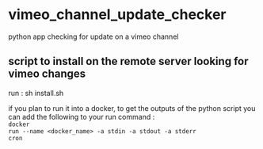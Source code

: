 # vimeo_channel_update_checker
python app checking for update on a vimeo channel

## script to install on the remote server looking for vimeo changes
run :
sh install.sh 

if you plan to run it into a docker, to get the outputs of the python script you can add the following to your run command : <br>
<code>docker run --name <docker_name> -a stdin -a stdout -a stderr cron</code> 